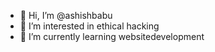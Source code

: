- 👋 Hi, I’m @ashishbabu
- 👀 I’m interested in ethical hacking
- 🌱 I’m currently learning websitedevelopment
  


<!---
ashishbab/ashishbab is a ✨ special ✨ repository because its `README.md` (this file) appears on your GitHub profile.
You can click the Preview link to take a look at your changes.
--->
